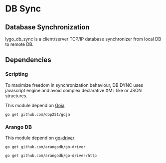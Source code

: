 # DB Sync 
## Database Synchronization

lygo_db_sync is a client/server TCP/IP database synchronizer from local DB to remote DB.

## Dependencies

### Scripting
To maximize freedom in synchronization behaviour, DB DYNC uses javascript
engine and avoid complex declarative XML like or JSON structures.

This module depend on [Goja](https://github.com/dop251/goja) 

`go get github.com/dop251/goja`

### Arango DB

This module depend on [go-driver](https://github.com/arangodb/go-driver) 

`go get github.com/arangodb/go-driver`
 
 `go get github.com/arangodb/go-driver/http`
 




